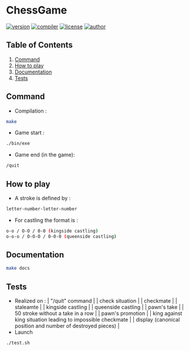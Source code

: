 # ChessGame
[![version](https://img.shields.io/badge/version-0.0.1-blue.svg)](https://github.com/EthanAndreas/ChessGame)
[![compiler](https://img.shields.io/badge/compiler-g++-red.svg)](https://github.com/EthanAndreas/ChessGame/blob/main/Makefile)
[![license](https://img.shields.io/badge/license-GPL_3.0-yellow.svg)](https://github.com/EthanAndreas/ChessGame/blob/main/LICENSE)
[![author](https://img.shields.io/badge/author-EthanAndreas-blue)](https://github.com/EthanAndreas)

## Table of Contents
1. [Command](#command)
2. [How to play](#how-to-play)
3. [Documentation](#documentation)
4. [Tests](#tests)

## Command
- Compilation :
```bash
make
```
- Game start :
```bash
./bin/exe
 ```
 - Game end (in the game):
 ```bash
/quit
 ```

## How to play
- A stroke is defined by :
```bash
letter-number-letter-number
```
- For castling the format is :
```bash
o-o / O-O / 0-0 (kingside castling)
o-o-o / O-O-O / 0-0-0 (queenside castling)
```

## Documentation
```bash
make docs
```

## Tests
- Realized on :
| "/quit" command |
| check situation |
| checkmate |
| staleamte |
| kingside castling |
| queenside castling |
| pawn's take |
| 50 stroke without a take in a row |
| pawn's promotion |
| king against king situation leading to impossible checkmate |
| display (canonical position and number of destroyed pieces) |
- Launch
```bash
./test.sh 
 ```
